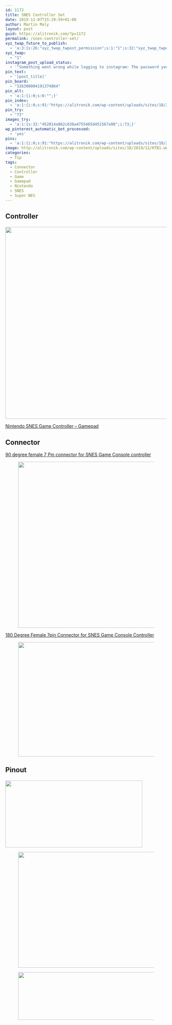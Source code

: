 ```yaml
---
id: 1172
title: SNES Controller Set
date: 2019-12-07T15:29:59+01:00
author: Martin Maly
layout: post
guid: https://alitronik.com/?p=1172
permalink: /snes-controller-set/
xyz_twap_future_to_publish:
  - 'a:3:{s:26:"xyz_twap_twpost_permission";s:1:"1";s:32:"xyz_twap_twpost_image_permission";s:1:"1";s:18:"xyz_twap_twmessage";s:26:"{POST_TITLE} - {PERMALINK}";}'
xyz_twap:
  - "1"
instagram_post_upload_status:
  - '"Something went wrong while logging to instagram: The password you entered is incorrect. Please try again."'
pin_text:
  - '[post_title]'
pin_board:
  - "326300004191374864"
pin_alt:
  - 'a:1:{i:0;s:0:"";}'
pin_index:
  - 'a:1:{i:0;s:91:"https://alitronik.com/wp-content/uploads/sites/18/2019/12/HTB1.wWWaN2rK1RkSnhJq6ykdpXaS.jpg";}'
pin_try:
  - "73"
images_try:
  - 'a:1:{s:32:"452014a862c636a4755465d451567a98";i:73;}'
wp_pinterest_automatic_bot_processed:
  - 'yes'
pins:
  - 'a:1:{i:0;s:91:"https://alitronik.com/wp-content/uploads/sites/18/2019/12/HTB1.wWWaN2rK1RkSnhJq6ykdpXaS.jpg";}'
image: http://alitronik.com/wp-content/uploads/sites/18/2019/12/HTB1.wWWaN2rK1RkSnhJq6ykdpXaS.jpg
categories:
  - Tip
tags:
  - Connector
  - Controller
  - Game
  - Gamepad
  - Nintendo
  - SNES
  - Super NES
---
```

## Controller<figure class="wp-block-image size-large">

[<img loading="lazy" width="752" height="600" src="https://alitronik.com/wp-content/uploads/sites/18/2019/12/HTB1.wWWaN2rK1RkSnhJq6ykdpXaS.jpg" alt="" class="wp-image-1173" srcset="https://alitronik.com/wp-content/uploads/sites/18/2019/12/HTB1.wWWaN2rK1RkSnhJq6ykdpXaS.jpg 752w, https://alitronik.com/wp-content/uploads/sites/18/2019/12/HTB1.wWWaN2rK1RkSnhJq6ykdpXaS-300x239.jpg 300w, https://alitronik.com/wp-content/uploads/sites/18/2019/12/HTB1.wWWaN2rK1RkSnhJq6ykdpXaS-351x280.jpg 351w, https://alitronik.com/wp-content/uploads/sites/18/2019/12/HTB1.wWWaN2rK1RkSnhJq6ykdpXaS-460x367.jpg 460w" sizes="(max-width: 752px) 100vw, 752px" />](http://s.click.aliexpress.com/e/BATFXwss)</figure> 

[Nintendo SNES Game Controller &#8211; Gamepad](http://s.click.aliexpress.com/e/BATFXwss)

## Connector

[90 degree female 7 Pin connector for SNES Game Console controller](http://s.click.aliexpress.com/e/lG6PisH2)<figure class="wp-block-image size-large">

[<img loading="lazy" width="859" height="519" src="https://alitronik.com/wp-content/uploads/sites/18/2019/12/HTB1mkc2bC7PL1JjSZFHq6AciXXaa.jpg" alt="" class="wp-image-1174" srcset="https://alitronik.com/wp-content/uploads/sites/18/2019/12/HTB1mkc2bC7PL1JjSZFHq6AciXXaa.jpg 859w, https://alitronik.com/wp-content/uploads/sites/18/2019/12/HTB1mkc2bC7PL1JjSZFHq6AciXXaa-300x181.jpg 300w, https://alitronik.com/wp-content/uploads/sites/18/2019/12/HTB1mkc2bC7PL1JjSZFHq6AciXXaa-768x464.jpg 768w, https://alitronik.com/wp-content/uploads/sites/18/2019/12/HTB1mkc2bC7PL1JjSZFHq6AciXXaa-351x212.jpg 351w, https://alitronik.com/wp-content/uploads/sites/18/2019/12/HTB1mkc2bC7PL1JjSZFHq6AciXXaa-460x278.jpg 460w" sizes="(max-width: 859px) 100vw, 859px" />](http://s.click.aliexpress.com/e/lG6PisH2)</figure> 

[180 Degree Female 7pin Connector for SNES Game Console Controller](http://s.click.aliexpress.com/e/pp8k7pzI)<figure class="wp-block-image size-large">

[<img loading="lazy" width="864" height="358" src="https://alitronik.com/wp-content/uploads/sites/18/2019/12/HTB18NtgbTwKL1JjSZFgq6z6aVXaR.jpg" alt="" class="wp-image-1175" srcset="https://alitronik.com/wp-content/uploads/sites/18/2019/12/HTB18NtgbTwKL1JjSZFgq6z6aVXaR.jpg 864w, https://alitronik.com/wp-content/uploads/sites/18/2019/12/HTB18NtgbTwKL1JjSZFgq6z6aVXaR-300x124.jpg 300w, https://alitronik.com/wp-content/uploads/sites/18/2019/12/HTB18NtgbTwKL1JjSZFgq6z6aVXaR-768x318.jpg 768w, https://alitronik.com/wp-content/uploads/sites/18/2019/12/HTB18NtgbTwKL1JjSZFgq6z6aVXaR-351x145.jpg 351w, https://alitronik.com/wp-content/uploads/sites/18/2019/12/HTB18NtgbTwKL1JjSZFgq6z6aVXaR-460x191.jpg 460w" sizes="(max-width: 864px) 100vw, 864px" />](http://s.click.aliexpress.com/e/pp8k7pzI)</figure> 

## Pinout<figure class="wp-block-image size-large">

<img loading="lazy" width="428" height="209" src="https://alitronik.com/wp-content/uploads/sites/18/2019/12/pinout_and_colors.gif" alt="" class="wp-image-1176" /> </figure> <figure class="wp-block-image size-large"><img loading="lazy" width="548" height="362" src="https://alitronik.com/wp-content/uploads/sites/18/2019/12/snes.jpg" alt="" class="wp-image-1177" srcset="https://alitronik.com/wp-content/uploads/sites/18/2019/12/snes.jpg 548w, https://alitronik.com/wp-content/uploads/sites/18/2019/12/snes-300x198.jpg 300w, https://alitronik.com/wp-content/uploads/sites/18/2019/12/snes-351x232.jpg 351w, https://alitronik.com/wp-content/uploads/sites/18/2019/12/snes-460x304.jpg 460w" sizes="(max-width: 548px) 100vw, 548px" /></figure> <figure class="wp-block-image size-large"><img loading="lazy" width="573" height="149" src="https://alitronik.com/wp-content/uploads/sites/18/2019/12/snes_timing.gif" alt="" class="wp-image-1178" /></figure>